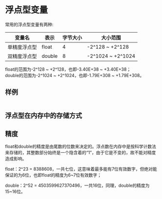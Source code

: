 # 浮点型变量

常用的浮点型变量有两种:

| 变量名       | 表示   | 字节大小 | 大小范围          |
|--------------|--------|----------|-------------------|
| 单精度浮点型 | float  | 4        | -2^128 ~ +2^128   |
| 双精度浮点型 | double | 8        | -2^1024 ~ +2^1024 |

float的范围为-2^128 ~ +2^128，也即-3.40E+38 ~ +3.40E+38；  
double的范围为-2^1024 ~ +2^1024，也即-1.79E+308 ~ +1.79E+308。



## 样例


```c
```

## 浮点型在内存中的存储方式

## 精度
float和double的精度是由尾数的位数来决定的。浮点数在内存中是按科学计数法来存储的，其整数部分始终是一个隐含着的“1”，由于它是不变的，故不能对精度造成影响。

float：2^23 = 8388608，一共七位，这意味着最多能有7位有效数字，但绝对能保证的为6位，也即float的精度为6~7位有效数字；

double：2^52 = 4503599627370496，一共16位，同理，double的精度为15~16位。
